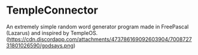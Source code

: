 # TempleConnector
An extremely simple random word generator program made in FreePascal (Lazarus) and inspired by TempleOS.
(https://cdn.discordapp.com/attachments/473786169092603904/700872731801026590/godsays.png)
